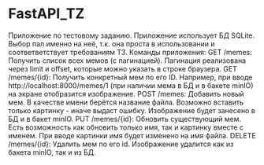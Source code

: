 # FastAPI_TZ
Приложение по тестовому заданию.
Приложение использует БД SQLite. Выбор пал именно на неё, т.к. она проста в использовании и соответветствует требованиям ТЗ.
Команды приложения:
GET /memes: Получить список всех мемов (с пагинацией). Пагинация реализована через limit и offset, которые можно указать в строке браузера.
GET /memes/{id}: Получить конкретный мем по его ID. Например, при вводе http://localhost:8000/memes/1 (при наличии мема в БД и в бакете minIO) на экране отобразится изображение.
POST /memes: Добавить новый мем. В качестве имени берётся название файла. Возможно вставить только картинку - иначе выдаст ошибку. Изображение будет занесено в БД и в бакет minIO.
PUT /memes/{id}: Обновить существующий мем. Есть возможность как обновить только имя, так и картинку вместе с именем. При вводе картинки имя будет изменено на имя файла.
DELETE /memes/{id}: Удалить мем по его id. Изображение удалится как из бакета minIO, так и из БД.
